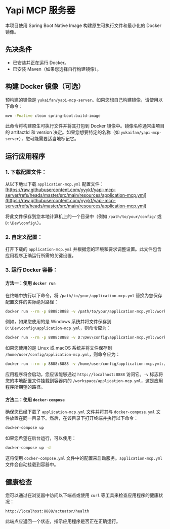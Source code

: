 # Yapi MCP 服务器

本项目使用 Spring Boot Native Image 构建原生可执行文件和最小化的 Docker 镜像。

## 先决条件

*   已安装并正在运行 Docker。
*   已安装 Maven（如果您选择自行构建镜像）。

## 构建 Docker 镜像（可选）

预构建的镜像是 `yukaifan/yapi-mcp-server`。如果您想自己构建镜像，请使用以下命令：

```bash
mvn -Pnative clean spring-boot:build-image
```
此命令将构建原生可执行文件并将其打包到 Docker 镜像中。镜像名称通常由项目的 artifactId 和 version 决定。如果您想要特定的名称（如 `yukaifan/yapi-mcp-server`），您可能需要适当地标记它。

## 运行应用程序

### 1. 下载配置文件：
从以下地址下载 `application-mcp.yml` 配置文件：
[https://raw.githubusercontent.com/yyykf/yapi-mcp-server/refs/heads/master/src/main/resources/application-mcp.yml](https://raw.githubusercontent.com/yyykf/yapi-mcp-server/refs/heads/master/src/main/resources/application-mcp.yml)

将此文件保存到您本地计算机上的一个目录中（例如 `/path/to/your/config/` 或 `D:\Dev\config\`）。

### 2. 自定义配置：
打开下载的 `application-mcp.yml` 并根据您的环境和要求调整设置。此文件包含应用程序正确运行所需的关键设置。

### 3. 运行 Docker 容器：

#### 方法一：使用 `docker run`

在终端中执行以下命令，将 `/path/to/your/application-mcp.yml` 替换为您保存配置文件的实际绝对路径：

```bash
docker run --rm -p 8888:8888 -v /path/to/your/application-mcp.yml:/workspace/application-mcp.yml yukaifan/yapi-mcp-server
```
例如，如果您使用的是 Windows 系统并将文件保存到 `D:\Dev\config\application-mcp.yml`，则命令应为：
```bash
docker run --rm -p 8888:8888 -v D:\Dev\config\application-mcp.yml:/workspace/application-mcp.yml yukaifan/yapi-mcp-server
```
如果您使用的是 Linux 或 macOS 系统并将文件保存到 `/home/user/config/application-mcp.yml`，则命令应为：
```bash
docker run --rm -p 8888:8888 -v /home/user/config/application-mcp.yml:/workspace/application-mcp.yml yukaifan/yapi-mcp-server
```

应用程序将会启动，您应该能够通过 `http://localhost:8888` 访问它。`-v` 标志将您的本地配置文件挂载到容器内的 `/workspace/application-mcp.yml`，这是应用程序所期望的路径。

#### 方法二：使用 `docker-compose`

确保您已经下载了 `application-mcp.yml` 文件并将其与 `docker-compose.yml` 文件放置在同一目录下。然后，在该目录下打开终端并执行以下命令：

```bash
docker-compose up
```
如果您希望在后台运行，可以使用：
```bash
docker-compose up -d
```
这将使用 `docker-compose.yml` 文件中的配置来启动服务。`application-mcp.yml` 文件会自动挂载到容器中。

## 健康检查

您可以通过在浏览器中访问以下端点或使用 `curl` 等工具来检查应用程序的健康状况：

`http://localhost:8888/actuator/health`

此端点应返回一个状态，指示应用程序是否正在正确运行。

